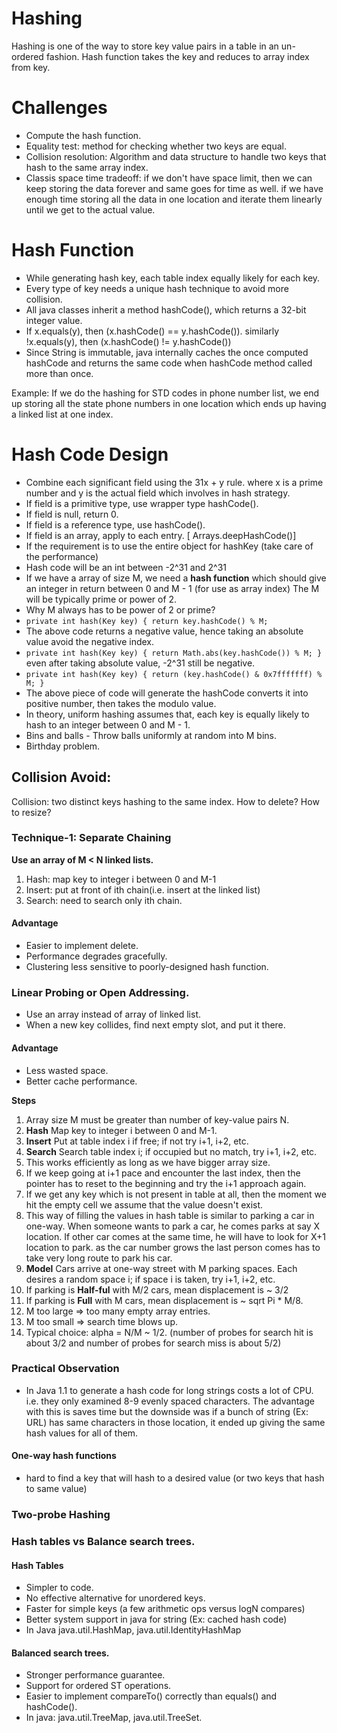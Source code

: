 # Hashing
Hashing is one of the way to store key value pairs in a table in an un-ordered fashion. 
Hash function takes the key and reduces to array index from key.

# Challenges
* Compute the hash function.
* Equality test: method for checking whether two keys are equal. 
* Collision resolution: Algorithm and data structure to handle two keys that hash to the same array index. 
* Classis space time tradeoff: if we don't have space limit, then we can keep storing the data forever and same goes for time as well. if we have enough time storing all the data in one location and iterate them linearly until we get to the actual value. 


# Hash Function
* While generating hash key, each table index equally likely for each key. 
* Every type of key needs a unique hash technique to avoid more collision. 
* All java classes inherit a method hashCode(), which returns a 32-bit integer value. 
* If x.equals(y), then (x.hashCode() == y.hashCode()). similarly !x.equals(y), then (x.hashCode() != y.hashCode())
* Since String is immutable, java internally caches the once computed hashCode and returns the same code when hashCode method called more than once. 

Example: If we do the hashing for STD codes in phone number list, we end up storing all the state phone numbers in one location which ends up having a linked list at one index. 

# Hash Code Design
* Combine each significant field using the 31x + y rule. where x is a prime number and y is the actual field which involves in hash strategy. 
* If field is a primitive type, use wrapper type hashCode().
* If field is null, return 0.
* If field is a reference type, use hashCode(). 
* If field is an array, apply to each entry. [ Arrays.deepHashCode()]
* If the requirement is to use the entire object for hashKey (take care of the performance)
* Hash code will be an int between -2^31 and 2^31
* If we have a array of size M, we need a **hash function** which should give an integer in return between 0 and M - 1 (for use as array index) The M will be typically prime or power of 2. 
* Why M always has to be power of 2 or prime?
* `private int hash(Key key) { return key.hashCode() % M;`
* The above code returns a negative value, hence taking an absolute value avoid the negative index.
* `private int hash(Key key) { return Math.abs(key.hashCode()) % M; }` even after taking absolute value, -2^31 still be negative. 
* `private int hash(Key key) { return (key.hashCode() & 0x7fffffff) % M; }` 
* The above piece of code will generate the hashCode converts it into positive number, then takes the modulo value. 
* In theory, uniform hashing assumes that, each key is equally likely to hash to an integer between 0 and M - 1. 
* Bins and balls - Throw balls uniformly at random into M bins. 
* Birthday problem. 

## Collision Avoid:
Collision: two distinct keys hashing to the same index. 
How to delete?
How to resize?

### Technique-1: Separate Chaining
**Use an array of M < N linked lists.**
1. Hash: map key to integer i between 0 and M-1
2. Insert: put at front of ith chain(i.e. insert at the linked list)
3. Search: need to search only ith chain. 
#### Advantage
* Easier to implement delete.
* Performance degrades gracefully.
* Clustering less sensitive to poorly-designed hash function.

### Linear Probing or Open Addressing.
* Use an array instead of array of linked list. 
* When a new key collides, find next empty slot, and put it there. 
#### Advantage
* Less wasted space.
* Better cache performance. 

__Steps__
1. Array size M must be greater than number of key-value pairs N. 
1. **Hash** Map key to integer i between 0 and M-1.
2. **Insert** Put at table index i if free; if not try i+1, i+2, etc. 
3. **Search** Search table index i; if occupied but no match, try i+1, i+2, etc. 
3. This works efficiently as long as we have bigger array size. 
4. If we keep going at i+1 pace and encounter the last index, then the pointer has to reset to the beginning and try the i+1 approach again. 
5. If we get any key which is not present in table at all, then the moment we hit the empty cell we assume that the value doesn't exist. 
6. This way of filling the values in hash table is similar to parking a car in one-way. When someone wants to park a car, he comes parks at say X location. If other car comes at the same time, he will have to look for X+1 location to park. as the car number grows the last person comes has to take very long route to park his car. 
7. **Model** Cars arrive at one-way street with M parking spaces. Each desires a random space i; if space i is taken, try i+1, i+2, etc. 
8. If parking is **Half-ful** with M/2 cars, mean displacement is ~ 3/2
9. If parking is **Full** with M cars, mean displacement is ~ sqrt Pi * M/8.
10. M too large => too many empty array entries. 
11. M too small => search time blows up.
12. Typical choice: alpha = N/M ~ 1/2. (number of probes for search hit is about 3/2 and number of probes for search miss is about 5/2)

### Practical Observation
* In Java 1.1 to generate a hash code for long strings costs a lot of CPU. i.e. they only examined 8-9 evenly spaced characters. The advantage with this is saves time but the downside was if a bunch of string (Ex: URL) has same characters in those location, it ended up giving the same hash values for all of them. 

#### One-way hash functions
* hard to find a key that will hash to a desired value (or two keys that hash to same value)

### Two-probe Hashing

### Hash tables vs Balance search trees.
#### Hash Tables
* Simpler to code.
* No effective alternative for unordered keys.
* Faster for simple keys (a few arithmetic ops versus logN compares)
* Better system support in java for string (Ex: cached hash code)
* In Java java.util.HashMap, java.util.IdentityHashMap

#### Balanced search trees.
* Stronger performance guarantee.
* Support for ordered ST operations.
* Easier to implement compareTo() correctly than equals() and hashCode().
* In java: java.util.TreeMap, java.util.TreeSet.





